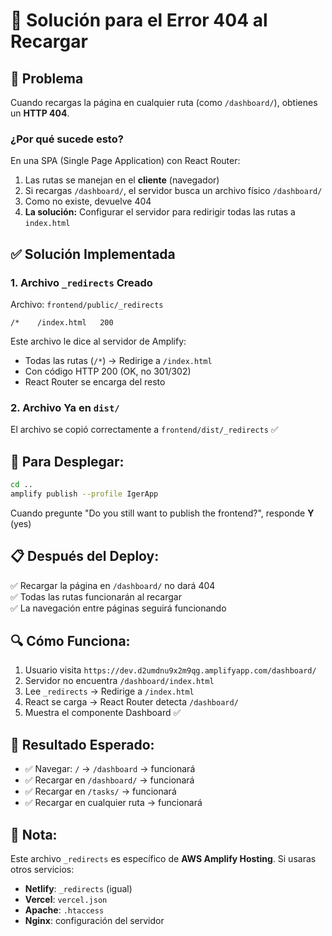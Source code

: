 # 🔧 Solución para el Error 404 al Recargar

## 🐛 Problema

Cuando recargas la página en cualquier ruta (como `/dashboard/`), obtienes un **HTTP 404**.

### ¿Por qué sucede esto?

En una SPA (Single Page Application) con React Router:
1. Las rutas se manejan en el **cliente** (navegador)
2. Si recargas `/dashboard/`, el servidor busca un archivo físico `/dashboard/`
3. Como no existe, devuelve 404
4. **La solución:** Configurar el servidor para redirigir todas las rutas a `index.html`

## ✅ Solución Implementada

### 1. Archivo `_redirects` Creado
Archivo: `frontend/public/_redirects`

```
/*    /index.html   200
```

Este archivo le dice al servidor de Amplify:
- Todas las rutas (`/*`) → Redirige a `/index.html`
- Con código HTTP 200 (OK, no 301/302)
- React Router se encarga del resto

### 2. Archivo Ya en `dist/`

El archivo se copió correctamente a `frontend/dist/_redirects` ✅

## 🚀 Para Desplegar:

```bash
cd ..
amplify publish --profile IgerApp
```

Cuando pregunte "Do you still want to publish the frontend?", responde **Y** (yes)

## 📋 Después del Deploy:

✅ Recargar la página en `/dashboard/` no dará 404  
✅ Todas las rutas funcionarán al recargar  
✅ La navegación entre páginas seguirá funcionando  

## 🔍 Cómo Funciona:

1. Usuario visita `https://dev.d2umdnu9x2m9qg.amplifyapp.com/dashboard/`
2. Servidor no encuentra `/dashboard/index.html`
3. Lee `_redirects` → Redirige a `/index.html`
4. React se carga → React Router detecta `/dashboard/`
5. Muestra el componente Dashboard ✅

## 🎯 Resultado Esperado:

- ✅ Navegar: `/` → `/dashboard` → funcionará
- ✅ Recargar en `/dashboard/` → funcionará
- ✅ Recargar en `/tasks/` → funcionará
- ✅ Recargar en cualquier ruta → funcionará

## 📝 Nota:

Este archivo `_redirects` es específico de **AWS Amplify Hosting**. 
Si usaras otros servicios:
- **Netlify**: `_redirects` (igual)
- **Vercel**: `vercel.json`
- **Apache**: `.htaccess`
- **Nginx**: configuración del servidor

